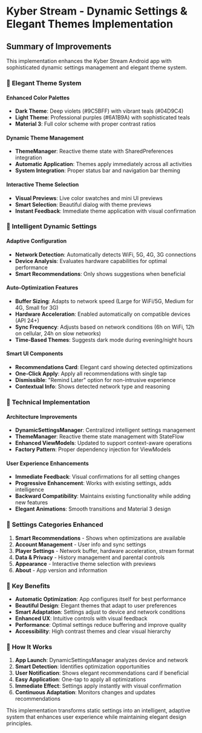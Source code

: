 # Kyber Stream - Dynamic Settings & Elegant Themes Implementation

## Summary of Improvements

This implementation enhances the Kyber Stream Android app with sophisticated dynamic settings management and elegant theme system.

### 🎨 **Elegant Theme System**

#### Enhanced Color Palettes
- **Dark Theme**: Deep violets (#9C5BFF) with vibrant teals (#04D9C4)
- **Light Theme**: Professional purples (#6A1B9A) with sophisticated teals
- **Material 3**: Full color scheme with proper contrast ratios

#### Dynamic Theme Management
- **ThemeManager**: Reactive theme state with SharedPreferences integration
- **Automatic Application**: Themes apply immediately across all activities
- **System Integration**: Proper status bar and navigation bar theming

#### Interactive Theme Selection
- **Visual Previews**: Live color swatches and mini UI previews
- **Smart Selection**: Beautiful dialog with theme previews
- **Instant Feedback**: Immediate theme application with visual confirmation

### 🤖 **Intelligent Dynamic Settings**

#### Adaptive Configuration
- **Network Detection**: Automatically detects WiFi, 5G, 4G, 3G connections
- **Device Analysis**: Evaluates hardware capabilities for optimal performance
- **Smart Recommendations**: Only shows suggestions when beneficial

#### Auto-Optimization Features
- **Buffer Sizing**: Adapts to network speed (Large for WiFi/5G, Medium for 4G, Small for 3G)
- **Hardware Acceleration**: Enabled automatically on compatible devices (API 24+)
- **Sync Frequency**: Adjusts based on network conditions (6h on WiFi, 12h on cellular, 24h on slow networks)
- **Time-Based Themes**: Suggests dark mode during evening/night hours

#### Smart UI Components
- **Recommendations Card**: Elegant card showing detected optimizations
- **One-Click Apply**: Apply all recommendations with single tap
- **Dismissible**: "Remind Later" option for non-intrusive experience
- **Contextual Info**: Shows detected network type and reasoning

### 🔧 **Technical Implementation**

#### Architecture Improvements
- **DynamicSettingsManager**: Centralized intelligent settings management
- **ThemeManager**: Reactive theme state management with StateFlow
- **Enhanced ViewModels**: Updated to support context-aware operations
- **Factory Pattern**: Proper dependency injection for ViewModels

#### User Experience Enhancements
- **Immediate Feedback**: Visual confirmations for all setting changes
- **Progressive Enhancement**: Works with existing settings, adds intelligence
- **Backward Compatibility**: Maintains existing functionality while adding new features
- **Elegant Animations**: Smooth transitions and Material 3 design

### 📱 **Settings Categories Enhanced**

1. **Smart Recommendations** - Shows when optimizations are available
2. **Account Management** - User info and sync settings
3. **Player Settings** - Network buffer, hardware acceleration, stream format
4. **Data & Privacy** - History management and parental controls
5. **Appearance** - Interactive theme selection with previews
6. **About** - App version and information

### 🎯 **Key Benefits**

- **Automatic Optimization**: App configures itself for best performance
- **Beautiful Design**: Elegant themes that adapt to user preferences
- **Smart Adaptation**: Settings adjust to device and network conditions
- **Enhanced UX**: Intuitive controls with visual feedback
- **Performance**: Optimal settings reduce buffering and improve quality
- **Accessibility**: High contrast themes and clear visual hierarchy

### 🚀 **How It Works**

1. **App Launch**: DynamicSettingsManager analyzes device and network
2. **Smart Detection**: Identifies optimization opportunities
3. **User Notification**: Shows elegant recommendations card if beneficial
4. **Easy Application**: One-tap to apply all optimizations
5. **Immediate Effect**: Settings apply instantly with visual confirmation
6. **Continuous Adaptation**: Monitors changes and updates recommendations

This implementation transforms static settings into an intelligent, adaptive system that enhances user experience while maintaining elegant design principles.